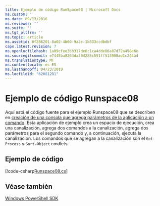 ```yaml
---
title: Ejemplo de código RunSpace08 | Microsoft Docs
ms.custom: ''
ms.date: 09/13/2016
ms.reviewer: ''
ms.suite: ''
ms.tgt_pltfrm: ''
ms.topic: article
ms.assetid: 0f286201-8a02-4b00-9a2c-1b833ccdbdbf
caps.latest.revision: 7
ms.openlocfilehash: 1a09cfee3bb317de6c1ca4dde86a87d72a498e6e
ms.sourcegitcommit: e7445ba8203da304286c591ff513900ad1c244a4
ms.translationtype: MT
ms.contentlocale: es-ES
ms.lasthandoff: 04/23/2019
ms.locfileid: "62081281"
---
```

# <a name="runspace08-code-sample"></a>Ejemplo de código Runspace08

Aquí está el código fuente para el ejemplo Runspace08 que se describen en [creación de una consola que agrega parámetros de la aplicación a un comando](http://msdn.microsoft.com/en-us/848b2b46-60f1-4a86-b448-cfc7c0cccfba). Esta aplicación de ejemplo crea un espacio de ejecución, crea una canalización, agrega dos comandos a la canalización, agrega dos parámetros para el segundo comando y, a continuación, ejecuta la canalización. Los comandos que se agregan a la canalización son el `Get-Process` y `Sort-Object` cmdlets.

## <a name="code-sample"></a>Ejemplo de código

[!code-csharp[Runspace08.cs](../../powershell-sdk-samples/SDK-2.0/csharp/Runspace08/Runspace08.cs#L11-L86 "Runspace08.cs")]

## <a name="see-also"></a>Véase también

[Windows PowerShell SDK](../windows-powershell-reference.md)